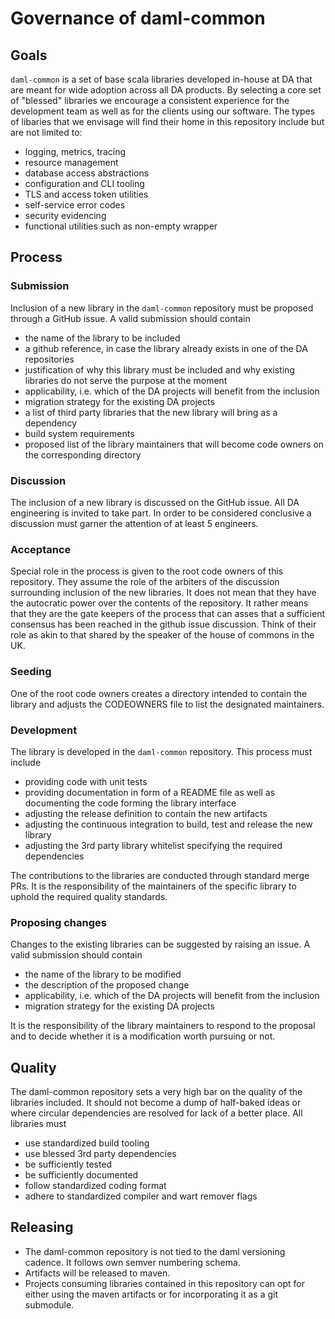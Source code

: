 # Governance of daml-common

## Goals

`daml-common` is a set of base scala libraries developed in-house at DA that are meant for wide adoption across all DA products. By selecting a core set of "blessed" libraries we encourage a consistent experience for the development team as well as for the clients using our software. The types of libaries that we envisage will find their home in this repository include but are not limited to:

* logging, metrics, tracing
* resource management
* database access abstractions
* configuration and CLI tooling
* TLS and access token utilities
* self-service error codes
* security evidencing
* functional utilities such as non-empty wrapper

## Process

### Submission
Inclusion of a new library in the `daml-common` repository must be proposed through a GitHub issue. A valid submission should contain
* the name of the library to be included
* a github reference, in case the library already exists in one of the DA repositories
* justification of why this library must be included and why existing libraries do not serve the purpose at the moment
* applicability, i.e. which of the DA projects will benefit from the inclusion
* migration strategy for the existing DA projects
* a list of third party libraries that the new library will bring as a dependency
* build system requirements
* proposed list of the library maintainers that will become code owners on the corresponding directory

### Discussion
The inclusion of a new library is discussed on the GitHub issue. All DA engineering is invited to take part. In order to be considered conclusive a discussion must garner the attention of at least 5 engineers.

### Acceptance
Special role in the process is given to the root code owners of this repository. They assume the role of the arbiters of the discussion surrounding inclusion of the new libraries. It does not mean that they have the autocratic power over the contents of the repository. It rather means that they are the gate keepers of the process that can asses that a sufficient consensus has been reached in the github issue discussion. Think of their role as akin to that shared by the speaker of the house of commons in the UK.

### Seeding
One of the root code owners creates a directory intended to contain the library and adjusts the CODEOWNERS file to list the designated maintainers.

### Development
The library is developed in the `daml-common` repository. This process must include
* providing code with unit tests
* providing documentation in form of a README file as well as documenting the code forming the library interface
* adjusting the release definition to contain the new artifacts
* adjusting the continuous integration to build, test and release the new library
* adjusting the 3rd party library whitelist specifying the required dependencies

The contributions to the libraries are conducted through standard merge PRs. It is the responsibility of the maintainers of the specific library to uphold the required quality standards.

### Proposing changes
Changes to the existing libraries can be suggested by raising an issue. A valid submission should contain
* the name of the library to be modified
* the description of the proposed change
* applicability, i.e. which of the DA projects will benefit from the inclusion
* migration strategy for the existing DA projects

It is the responsibility of the library maintainers to respond to the proposal and to decide whether it is a modification worth pursuing or not.

## Quality

The daml-common repository sets a very high bar on the quality of the libraries included. It should not become a dump of half-baked ideas or where circular dependencies are resolved for lack of a better place. All libraries must
* use standardized build tooling
* use blessed 3rd party dependencies
* be sufficiently tested
* be sufficiently documented
* follow standardized coding format
* adhere to standardized compiler and wart remover flags

## Releasing

* The daml-common repository is not tied to the daml versioning cadence. It follows own semver numbering schema.
* Artifacts will be released to maven. 
* Projects consuming libraries contained in this repository can opt for either using the maven artifacts or for incorporating it as a git submodule.
